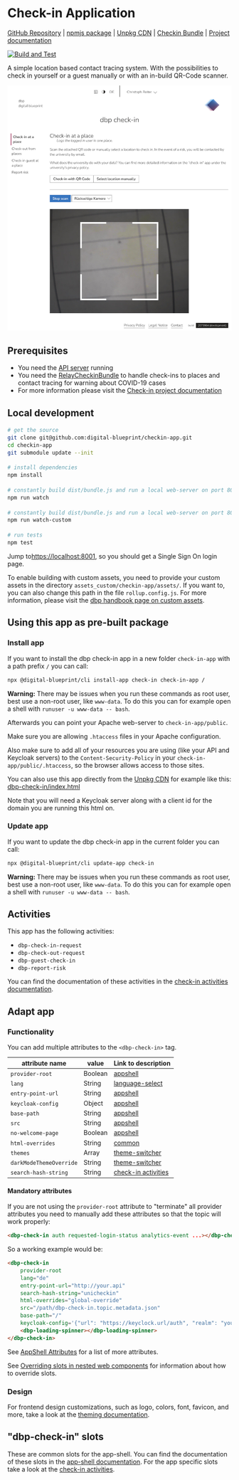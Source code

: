# Check-in Application

[GitHub Repository](https://github.com/digital-blueprint/checkin-app) |
[npmjs package](https://www.npmjs.com/package/@digital-blueprint/checkin-app) |
[Unpkg CDN](https://unpkg.com/browse/@digital-blueprint/checkin-app/) |
[Checkin Bundle](https://github.com/digital-blueprint/relay-checkin-bundle) |
[Project documentation](https://dbp-demo.tugraz.at/site/software/check-in.html)

[![Build and Test](https://github.com/digital-blueprint/checkin-app/actions/workflows/build-test-publish.yml/badge.svg)](https://github.com/digital-blueprint/checkin-app/actions/workflows/build-test-publish.yml)

A simple location based contact tracing system.
With the possibilities to check in yourself or a guest manually or with an in-build QR-Code scanner.

![Screenshot](./screenshot.jpg)

## Prerequisites

- You need the [API server](https://gitlab.tugraz.at/dbp/relay/dbp-relay-server-template) running
- You need the [RelayCheckinBundle](https://github.com/digital-blueprint/relay-checkin-bundle) to handle
  check-ins to places and contact tracing for warning about COVID-19 cases
- For more information please visit the [Check-in project documentation](https://dbp-demo.tugraz.at/site/software/check-in.html)

## Local development

```bash
# get the source
git clone git@github.com:digital-blueprint/checkin-app.git
cd checkin-app
git submodule update --init

# install dependencies
npm install

# constantly build dist/bundle.js and run a local web-server on port 8001
npm run watch

# constantly build dist/bundle.js and run a local web-server on port 8001 using a custom assets directory assets_custom/
npm run watch-custom

# run tests
npm test
```

Jump to<https://localhost:8001>, so you should get a Single Sign On login page.

To enable building with custom assets, you need to provide your custom assets in the directory `assets_custom/checkin-app/assets/`. If you want to, you can also change this path in the file `rollup.config.js`. For more information, please visit the [dbp handbook page on custom assets](https://handbook.digital-blueprint.org/frameworks/frontend/dev/assets/#custom-assets).

## Using this app as pre-built package

### Install app

If you want to install the dbp check-in app in a new folder `check-in-app` with a path prefix `/` you can call:

```bash
npx @digital-blueprint/cli install-app check-in check-in-app /
```

**Warning:** There may be issues when you run these commands as root user, best use a non-root user, like `www-data`.
To do this you can for example open a shell with `runuser -u www-data -- bash`.

Afterwards you can point your Apache web-server to `check-in-app/public`.

Make sure you are allowing `.htaccess` files in your Apache configuration.

Also make sure to add all of your resources you are using (like your API and Keycloak servers) to the
`Content-Security-Policy` in your `check-in-app/public/.htaccess`, so the browser allows access to those sites.

You can also use this app directly from the [Unpkg CDN](https://unpkg.com/browse/@digital-blueprint/checkin-app/)
for example like this: [dbp-check-in/index.html](https://github.com/digital-blueprint/checkin-app/tree/main/examples/dbp-check-in/index.html)

Note that you will need a Keycloak server along with a client id for the domain you are running this html on.

### Update app

If you want to update the dbp check-in app in the current folder you can call:

```bash
npx @digital-blueprint/cli update-app check-in
```

**Warning:** There may be issues when you run these commands as root user, best use a non-root user, like `www-data`.
To do this you can for example open a shell with `runuser -u www-data -- bash`.

## Activities

This app has the following activities:

- `dbp-check-in-request`
- `dbp-check-out-request`
- `dbp-guest-check-in`
- `dbp-report-risk`

You can find the documentation of these activities in the [check-in activities documentation](https://github.com/digital-blueprint/checkin-app/tree/main/src).

## Adapt app

### Functionality

You can add multiple attributes to the `<dbp-check-in>` tag.

| attribute name          | value   | Link to description                                                                                                        |
| ----------------------- | ------- | -------------------------------------------------------------------------------------------------------------------------- |
| `provider-root`         | Boolean | [appshell](https://github.com/digital-blueprint/toolkit/tree/main/packages/app-shell#attributes)                           |
| `lang`                  | String  | [language-select](https://github.com/digital-blueprint/toolkit/tree/main/packages/language-select#attributes)              |
| `entry-point-url`       | String  | [appshell](https://github.com/digital-blueprint/toolkit/tree/main/packages/app-shell#attributes)                           |
| `keycloak-config`       | Object  | [appshell](https://github.com/digital-blueprint/toolkit/tree/main/packages/app-shell#attributes)                           |
| `base-path`             | String  | [appshell](https://github.com/digital-blueprint/toolkit/tree/main/packages/app-shell#attributes)                           |
| `src`                   | String  | [appshell](https://github.com/digital-blueprint/toolkit/tree/main/packages/app-shell#attributes)                           |
| `no-welcome-page`       | Boolean | [appshell](https://github.com/digital-blueprint/toolkit/tree/main/packages/app-shell#attributes)                           |
| `html-overrides`        | String  | [common](https://github.com/digital-blueprint/toolkit/tree/main/packages/common#overriding-slots-in-nested-web-components) |
| `themes`                | Array   | [theme-switcher](https://github.com/digital-blueprint/toolkit/tree/main/packages/theme-switcher#attributes)                |
| `darkModeThemeOverride` | String  | [theme-switcher](https://github.com/digital-blueprint/toolkit/tree/main/packages/theme-switcher#themes-attribute)          |
| `search-hash-string`    | String  | [check-in activities](https://github.com/digital-blueprint/checkin-app/tree/main/src#check-in-activities)                  |

#### Mandatory attributes

If you are not using the `provider-root` attribute to "terminate" all provider attributes
you need to manually add these attributes so that the topic will work properly:

```html
<dbp-check-in auth requested-login-status analytics-event ...></dbp-check-in>
```

So a working example would be:

```html
<dbp-check-in
    provider-root
    lang="de"
    entry-point-url="http://your.api"
    search-hash-string="unicheckin"
    html-overrides="global-override"
    src="/path/dbp-check-in.topic.metadata.json"
    base-path="/"
    keycloak-config='{"url": "https://keyclock.url/auth", "realm": "your-realm", "clientId": "your-client-id", "silentCheckSsoRedirectUri": "/path/silent-check-sso.html"}'>
    <dbp-loading-spinner></dbp-loading-spinner>
</dbp-check-in>
```

See [AppShell Attributes](https://github.com/digital-blueprint/toolkit/tree/main/packages/app-shell#attributes)
for a list of more attributes.

See [Overriding slots in nested web components](https://github.com/digital-blueprint/toolkit/tree/main/packages/common#overriding-slots-in-nested-web-components)
for information about how to override slots.

### Design

For frontend design customizations, such as logo, colors, font, favicon, and more, take a look at the [theming documentation](https://handbook.digital-blueprint.org/frontend/theming/).

## "dbp-check-in" slots

These are common slots for the app-shell. You can find the documentation of these slots in the [app-shell documentation](https://github.com/digital-blueprint/toolkit/tree/main/packages/app-shell).
For the app specific slots take a look at the [check-in activities](https://github.com/digital-blueprint/checkin-app/tree/main/src#check-in-activities).
